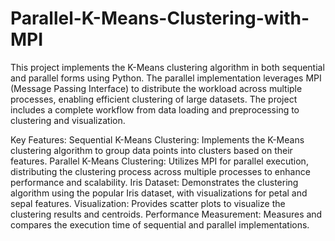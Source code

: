 # Parallel-K-Means-Clustering-with-MPI
This project implements the K-Means clustering algorithm in both sequential and parallel forms using Python. The parallel implementation leverages MPI (Message Passing Interface) to distribute the workload across multiple processes, enabling efficient clustering of large datasets. The project includes a complete workflow from data loading and preprocessing to clustering and visualization.

Key Features:
Sequential K-Means Clustering: Implements the K-Means clustering algorithm to group data points into clusters based on their features.
Parallel K-Means Clustering: Utilizes MPI for parallel execution, distributing the clustering process across multiple processes to enhance performance and scalability.
Iris Dataset: Demonstrates the clustering algorithm using the popular Iris dataset, with visualizations for petal and sepal features.
Visualization: Provides scatter plots to visualize the clustering results and centroids.
Performance Measurement: Measures and compares the execution time of sequential and parallel implementations.
